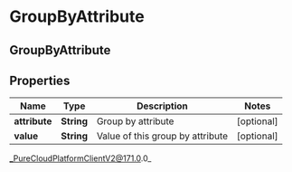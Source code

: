 # GroupByAttribute

## GroupByAttribute

## Properties

|Name | Type | Description | Notes|
|------------ | ------------- | ------------- | -------------|
| **attribute** | **String** | Group by attribute | [optional] |
| **value** | **String** | Value of this group by attribute | [optional] |



_PureCloudPlatformClientV2@171.0.0_
